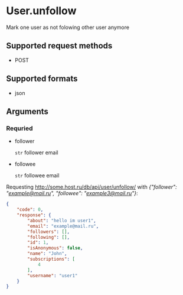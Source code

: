 # User.unfollow
Mark one user as not folowing other user anymore

## Supported request methods 
* POST

## Supported formats
* json

## Arguments


### Requried
* follower

   ```str``` follower email
* followee

   ```str``` followee email


Requesting http://some.host.ru/db/api/user/unfollow/ with *{"follower": "example@mail.ru", "followee": "example3@mail.ru"}*:
```json
{
    "code": 0,
    "response": {
        "about": "hello im user1",
        "email": "example@mail.ru",
        "followers": [],
        "following": [],
        "id": 1,
        "isAnonymous": false,
        "name": "John",
        "subscriptions": [
            4
        ],
        "username": "user1"
    }
}
```
